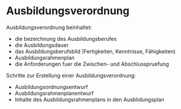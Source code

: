 # Ausbildungsverordnung

Ausbildungsverordnung beinhaltet:

- die bezeichnung des Ausbildungsberufes
- die Ausbildungsdauer
- das Ausbildungsberufsbild )Fertigkeiten, Kenntnisse, Fähigkeiten)
- Ausbildungsrahmenplan
- die Anforderungen fuer die Zwischen- und Abschlusspruefung

Schritte zur Erstellung einer Ausbildungsverordnung:

- Ausbildungsordnungsentwurf
- Ausbildungsrahmenplanentwurf
- Inhalte des Ausbildungsrahmenplans in den Ausblidungsplan 
